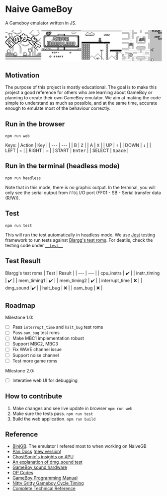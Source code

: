 # Naive GameBoy

A Gameboy emulator written in JS.

![banner](https://github.com/JNKKKK/NaiveGB/raw/master/banner.png)

## Motivation
The purpose of this project is mostly educational. The goal is to make this project a good reference for others who are learning about GameBoy or planning to create their own GameBoy emulator. We aim at making the code simple to understand as much as possible, and at the same time, accurate enough to emulate most of the behaviour correctly.

## Run in the browser

```
npm run web
```
Keys:
| Action | Key |
| --- | --- |
| B | <kbd>Z</kbd> |
| A | <kbd>X</kbd> |
| UP | <kbd>↑</kbd> |
| DOWN | <kbd>↓</kbd> |
| LEFT | <kbd>←</kbd> |
| RIGHT | <kbd>→</kbd> |
| START | <kbd>Enter</kbd> |
| SELECT | <kbd>Space</kbd> |

## Run in the terminal (headless mode)

```
npm run headless
```
Note that in this mode, there is no graphic output. In the terminal, you will only see the serial output from `FF01` I/O port (FF01 - SB - Serial transfer data (R/W)).

## Test
```
npm run test
```
This will run the test automatically in headless mode. We use [Jest](https://jestjs.io/) testing framework to run tests against [Blargg's test roms](https://gbdev.gg8.se/files/roms/blargg-gb-tests/). For deatils, check the testing code under [`__test__`](https://github.com/JNKKKK/NaiveGB/tree/master/__tests__)

## Test Result
Blargg's test roms
| Test | Result |
| --- | --- |
| cpu_instrs | ✔️ |
| instr_timing | ✔️ |
| mem_timing1 | ✔️ |
| mem_timing2 | ✔️ |
| interrupt_time | ❌ |
| dmg_sound |✔️ |
| halt_bug | ❌ |
| oam_bug | ❌ |

## Roadmap
Milestone 1.0:
- [ ] Pass `interrupt_time` and `halt_bug` test roms
- [ ] Pass `oam_bug` test roms
- [ ] Make MBC1 implementation robust
- [ ] Support MBC2, MBC3
- [ ] Fix WAVE channel issue
- [ ] Support noise channel
- [ ] Test more game roms

Milestone 2.0:
- [ ] Interative web UI for debugging



## How to contribute
1. Make changes and see live update in browser `npm run web`
2. Make sure the tests pass. `npm run test`
3. Build the web application. `npm run build`

## Reference
- [BinjGB](https://github.com/binji/binjgb). The emulator I refered most to when working on NaiveGB
- [Pan Docs](https://problemkaputt.de/pandocs.htm) ([new version](https://gbdev.io/pandocs/Specifications.html))
- [GhostSonic's insights on APU](https://www.reddit.com/r/EmuDev/comments/5gkwi5/gb_apu_sound_emulation/)
- [An explanation of dmg_sound test](https://forums.nesdev.org/viewtopic.php?t=13730)
- [GameBoy sound hardware](https://gbdev.gg8.se/wiki/articles/Gameboy_sound_hardware)
- [OP Codes](https://www.pastraiser.com/cpu/gameboy/gameboy_opcodes.html)
- [GameBoy Programming Manual](https://ia803208.us.archive.org/9/items/GameBoyProgManVer1.1/GameBoyProgManVer1.1.pdf)
- [Nitty Gritty Gameboy Cycle Timing](http://blog.kevtris.org/blogfiles/Nitty%20Gritty%20Gameboy%20VRAM%20Timing.txt)
- [Complete Technical Reference](https://gekkio.fi/files/gb-docs/gbctr.pdf)
